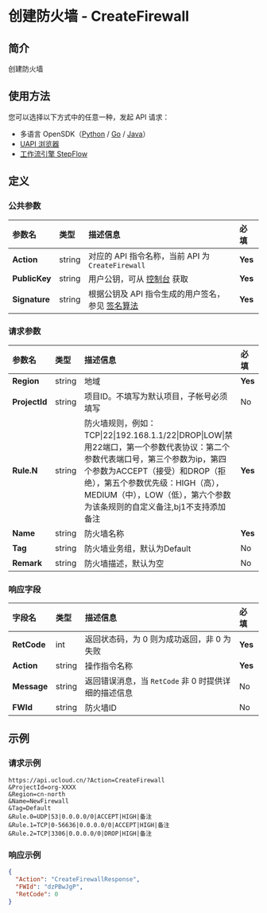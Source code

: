 # 创建防火墙 - CreateFirewall

## 简介

创建防火墙





## 使用方法

您可以选择以下方式中的任意一种，发起 API 请求：
- 多语言 OpenSDK（[Python](https://github.com/ucloud/ucloud-sdk-python3) / [Go](https://github.com/ucloud/ucloud-sdk-go) / [Java](https://github.com/ucloud/ucloud-sdk-java)）
- [UAPI 浏览器](https://console.ucloud.cn/uapi/detail?id=CreateFirewall)
- [工作流引擎 StepFlow](https://console.ucloud.cn/stepflow/manage/)

## 定义

### 公共参数

| 参数名 | 类型 | 描述信息 | 必填 |
|:---|:---|:---|:---|
| **Action**     | string  | 对应的 API 指令名称，当前 API 为 `CreateFirewall`                        | **Yes** |
| **PublicKey**  | string  | 用户公钥，可从 [控制台](https://console.ucloud.cn/uapi/apikey) 获取                                             | **Yes** |
| **Signature**  | string  | 根据公钥及 API 指令生成的用户签名，参见 [签名算法](api/summary/signature.md)  | **Yes** |

### 请求参数

| 参数名 | 类型 | 描述信息 | 必填 |
|:---|:---|:---|:---|
| **Region** | string | 地域 |**Yes**|
| **ProjectId** | string | 项目ID。不填写为默认项目，子帐号必须填写 |No|
| **Rule.N** | string | 防火墙规则，例如：TCP\|22\|192.168.1.1/22\|DROP\|LOW\|禁用22端口，第一个参数代表协议：第二个参数代表端口号，第三个参数为ip，第四个参数为ACCEPT（接受）和DROP（拒绝），第五个参数优先级：HIGH（高），MEDIUM（中），LOW（低），第六个参数为该条规则的自定义备注,bj1不支持添加备注 |**Yes**|
| **Name** | string | 防火墙名称 |**Yes**|
| **Tag** | string | 防火墙业务组，默认为Default |No|
| **Remark** | string | 防火墙描述，默认为空 |No|

### 响应字段

| 字段名 | 类型 | 描述信息 | 必填 |
|:---|:---|:---|:---|
| **RetCode** | int | 返回状态码，为 0 则为成功返回，非 0 为失败 |**Yes**|
| **Action** | string | 操作指令名称 |**Yes**|
| **Message** | string | 返回错误消息，当 `RetCode` 非 0 时提供详细的描述信息 |No|
| **FWId** | string | 防火墙ID |No|




## 示例

### 请求示例
    
```
https://api.ucloud.cn/?Action=CreateFirewall
&ProjectId=org-XXXX
&Region=cn-north
&Name=NewFirewall
&Tag=Default
&Rule.0=UDP|53|0.0.0.0/0|ACCEPT|HIGH|备注
&Rule.1=TCP|0-56636|0.0.0.0/0|ACCEPT|HIGH|备注
&Rule.2=TCP|3306|0.0.0.0/0|DROP|HIGH|备注
```

### 响应示例
    
```json
{
  "Action": "CreateFirewallResponse",
  "FWId": "dzPBwJgP",
  "RetCode": 0
}
```





